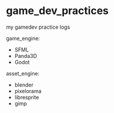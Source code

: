 # game_dev_practices

my gamedev practice logs

game_engine:

- SFML
- Panda3D
- Godot

asset_engine:

- blender
- pixelorama
- libresprite
- gimp

